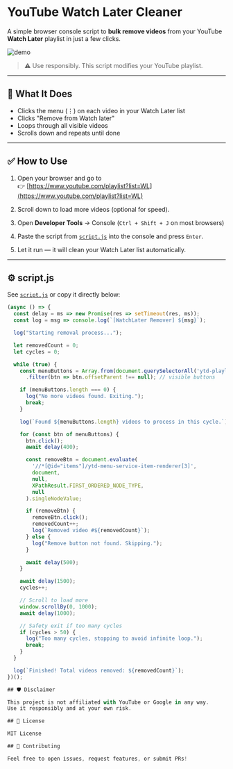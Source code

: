 # YouTube Watch Later Cleaner

A simple browser console script to **bulk remove videos** from your YouTube **Watch Later** playlist in just a few clicks.

![demo](https://img.shields.io/badge/script-type--safe-green)  
> ⚠️ Use responsibly. This script modifies your YouTube playlist.

---

## 🔧 What It Does

- Clicks the menu (⋮) on each video in your Watch Later list
- Clicks "Remove from Watch later"
- Loops through all visible videos
- Scrolls down and repeats until done

---

## ✅ How to Use

1. Open your browser and go to  
   👉 [https://www.youtube.com/playlist?list=WL](https://www.youtube.com/playlist?list=WL)

2. Scroll down to load more videos (optional for speed).

3. Open **Developer Tools** → Console (`Ctrl + Shift + J` on most browsers)

4. Paste the script from [`script.js`](./script.js) into the console and press `Enter`.

5. Let it run — it will clean your Watch Later list automatically.

---

## ⚙️ script.js

See [`script.js`](./script.js) or copy it directly below:

```js
(async () => {
  const delay = ms => new Promise(res => setTimeout(res, ms));
  const log = msg => console.log(`[WatchLater Remover] ${msg}`);

  log("Starting removal process...");

  let removedCount = 0;
  let cycles = 0;

  while (true) {
    const menuButtons = Array.from(document.querySelectorAll('ytd-playlist-video-renderer #button[aria-label]'))
      .filter(btn => btn.offsetParent !== null); // visible buttons

    if (menuButtons.length === 0) {
      log("No more videos found. Exiting.");
      break;
    }

    log(`Found ${menuButtons.length} videos to process in this cycle.`);

    for (const btn of menuButtons) {
      btn.click();
      await delay(400);

      const removeBtn = document.evaluate(
        '//*[@id="items"]/ytd-menu-service-item-renderer[3]',
        document,
        null,
        XPathResult.FIRST_ORDERED_NODE_TYPE,
        null
      ).singleNodeValue;

      if (removeBtn) {
        removeBtn.click();
        removedCount++;
        log(`Removed video #${removedCount}`);
      } else {
        log("Remove button not found. Skipping.");
      }

      await delay(500);
    }

    await delay(1500);
    cycles++;

    // Scroll to load more
    window.scrollBy(0, 1000);
    await delay(1000);

    // Safety exit if too many cycles
    if (cycles > 50) {
      log("Too many cycles, stopping to avoid infinite loop.");
      break;
    }
  }

  log(`Finished! Total videos removed: ${removedCount}`);
})();

## 🛡️ Disclaimer

This project is not affiliated with YouTube or Google in any way.
Use it responsibly and at your own risk.

## 📄 License

MIT License 

## 💬 Contributing

Feel free to open issues, request features, or submit PRs!
